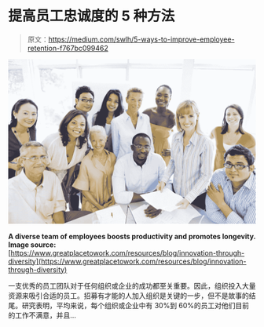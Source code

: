 # 提高员工忠诚度的 5 种方法

> 原文：<https://medium.com/swlh/5-ways-to-improve-employee-retention-f767bc099462>

![](img/b787f9bd3e75218d59da64696f2f45d3.png)

**A diverse team of employees boosts productivity and promotes longevity. Image source:** [https://www.greatplacetowork.com/resources/blog/innovation-through-diversity](https://www.greatplacetowork.com/resources/blog/innovation-through-diversity)

一支优秀的员工团队对于任何组织或企业的成功都至关重要。因此，组织投入大量资源来吸引合适的员工。招募有才能的人加入组织是关键的一步，但不是故事的结尾。研究表明，平均来说，每个组织或企业中有 30%到 60%的员工对他们目前的工作不满意，并且…